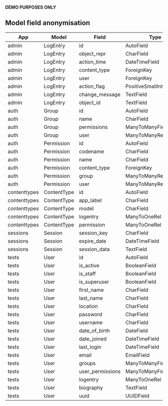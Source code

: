 **DEMO PURPOSES ONLY**
## Model field anonymisation
App | Model | Field | Type | Anonymise | Redact
--- | --- | ---   | ---  | --- | ---
admin | LogEntry | id | AutoField | - | -
admin | LogEntry | object_repr | CharField | - | -
admin | LogEntry | action_time | DateTimeField | - | -
admin | LogEntry | content_type | ForeignKey | - | -
admin | LogEntry | user | ForeignKey | - | -
admin | LogEntry | action_flag | PositiveSmallIntegerField | - | -
admin | LogEntry | change_message | TextField | - | -
admin | LogEntry | object_id | TextField | - | -
auth | Group | id | AutoField | - | -
auth | Group | name | CharField | - | -
auth | Group | permissions | ManyToManyField | - | -
auth | Group | user | ManyToManyRel | - | -
auth | Permission | id | AutoField | - | -
auth | Permission | codename | CharField | - | -
auth | Permission | name | CharField | - | -
auth | Permission | content_type | ForeignKey | - | -
auth | Permission | group | ManyToManyRel | - | -
auth | Permission | user | ManyToManyRel | - | -
contenttypes | ContentType | id | AutoField | - | -
contenttypes | ContentType | app_label | CharField | - | -
contenttypes | ContentType | model | CharField | - | -
contenttypes | ContentType | logentry | ManyToOneRel | - | -
contenttypes | ContentType | permission | ManyToOneRel | - | -
sessions | Session | session_key | CharField | - | -
sessions | Session | expire_date | DateTimeField | - | -
sessions | Session | session_data | TextField | - | -
tests | User | id | AutoField | - | -
tests | User | is_active | BooleanField | - | -
tests | User | is_staff | BooleanField | - | -
tests | User | is_superuser | BooleanField | - | -
tests | User | first_name | CharField | X | CUSTOM
tests | User | last_name | CharField | - | AUTO_REDACTED
tests | User | location | CharField | - | AUTO_REDACTED
tests | User | password | CharField | - | AUTO_REDACTED
tests | User | username | CharField | - | -
tests | User | date_of_birth | DateField | - | -
tests | User | date_joined | DateTimeField | - | -
tests | User | last_login | DateTimeField | - | -
tests | User | email | EmailField | - | AUTO_REDACTED
tests | User | groups | ManyToManyField | - | -
tests | User | user_permissions | ManyToManyField | - | -
tests | User | logentry | ManyToOneRel | - | -
tests | User | biography | TextField | - | AUTO_REDACTED
tests | User | uuid | UUIDField | - | -
